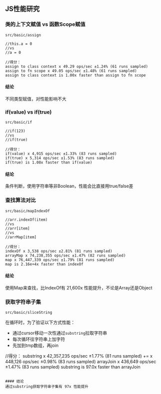 ## JS性能研究

### 类的上下文赋值 vs 函数Scope赋值
`src/basic/assign`

```
//this.a = 0
//vs
//a = 0

//得分：
assign to class context x 49.29 ops/sec ±1.24% (61 runs sampled)
assign to fn scope x 49.05 ops/sec ±1.48% (61 runs sampled)
assign to class context is 1.00x faster than assign to fn scope
```

#### 结论
不同类型赋值，对性能影响不大


### if(value) vs if(true)
`src/basic/if`

```
//if(123)
//vs
//if(true)

//得分：
if(value) x 4,915 ops/sec ±1.33% (83 runs sampled)
if(true) x 5,314 ops/sec ±1.53% (83 runs sampled)
if(true) is 1.08x faster than if(value)
```

#### 结论
条件判断，使用字符串等非Boolean，性能会比直接用true/false差


### 查找算法对比
`src/basic/mapIndexOf`

```
//arr.indexOf(item)
//vs
//arr[item]
//vs
//arrMap[item]

//得分：
indexOf x 3,538 ops/sec ±2.81% (81 runs sampled)
arrayMap x 74,238,355 ops/sec ±1.47% (82 runs sampled)
map x 76,447,339 ops/sec ±1.79% (81 runs sampled)
map is 2.16e+4x faster than indexOf
```

#### 结论
使用Map来查找，比IndexOf有 21,600x 性能提升，不论是Array还是Object

### 获取字符串子集
`src/basic/sliceString`

在循环时，为了验证以下方式性能：
* 通过cursor移动一次性通过`substring`拉取字符串
* 每次循环往字符串上加字符
* 先加到tmp数组，再join

//得分：
substring x 42,357,235 ops/sec ±1.77% (81 runs sampled)
+= x 448,126 ops/sec ±0.98% (83 runs sampled)
arrayJoin x 436,649 ops/sec ±1.47% (83 runs sampled)
substring is 97.0x faster than arrayJoin
```

#### 结论
通过substring获取字符串子集有 97x 性能提升